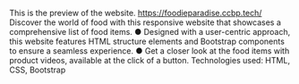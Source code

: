 This is the preview of the website.
https://foodieparadise.ccbp.tech/
Discover the world of food with this responsive website that showcases a comprehensive list of food items. 
● Designed with a user-centric approach, this website features HTML structure elements and Bootstrap 
components to ensure a seamless experience. 
● Get a closer look at the food items with product videos, available at the click of a button. 
Technologies used: HTML, CSS, Bootstrap
